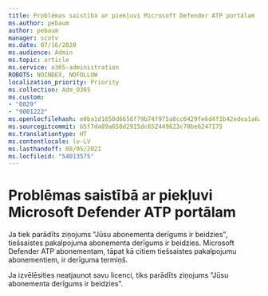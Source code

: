 ```yaml
---
title: Problēmas saistībā ar piekļuvi Microsoft Defender ATP portālam
ms.author: pebaum
author: pebaum
manager: scotv
ms.date: 07/16/2020
ms.audience: Admin
ms.topic: article
ms.service: o365-administration
ROBOTS: NOINDEX, NOFOLLOW
localization_priority: Priority
ms.collection: Adm_O365
ms.custom:
- "6029"
- "9001222"
ms.openlocfilehash: e0ba1d1650d6656f79b74f975a8cc6429fe6d4f1b42edea1a6a02b574d2af057
ms.sourcegitcommit: b5f7da89a650d2915dc652449623c78be6247175
ms.translationtype: HT
ms.contentlocale: lv-LV
ms.lasthandoff: 08/05/2021
ms.locfileid: "54013575"
---
```

# <a name="issues-accessing-the-microsoft-defender-atp-portal"></a>Problēmas saistībā ar piekļuvi Microsoft Defender ATP portālam

Ja tiek parādīts ziņojums "Jūsu abonementa derīgums ir beidzies", tiešsaistes pakalpojuma abonementa derīgums ir beidzies. Microsoft Defender ATP abonementam, tāpat kā citiem tiešsaistes pakalpojumu abonementiem, ir derīguma termiņš.

Ja izvēlēsities neatjaunot savu licenci, tiks parādīts ziņojums "Jūsu abonementa derīgums ir beidzies".
